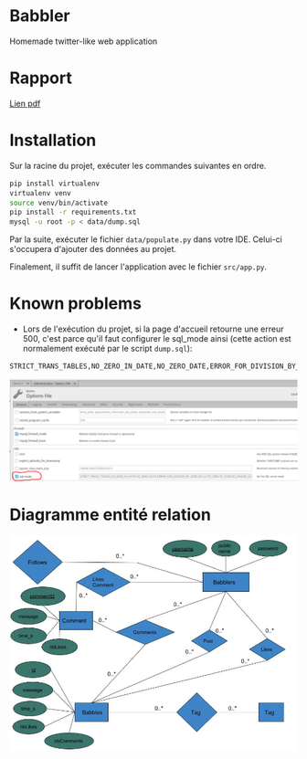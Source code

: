 # Babbler
Homemade twitter-like web application

# Rapport
[Lien pdf](https://drive.google.com/open?id=1lx70liwcA8EB2HQazvDFgBolvkQ33gXP)

# Installation

Sur la racine du projet, exécuter les commandes suivantes en ordre.

```bash
pip install virtualenv
virtualenv venv
source venv/bin/activate
pip install -r requirements.txt
mysql -u root -p < data/dump.sql
```

Par la suite, exécuter le fichier ```data/populate.py``` dans votre IDE. Celui-ci s'occupera d'ajouter des données au projet.

Finalement, il suffit de lancer l'application avec le fichier ```src/app.py```.

# Known problems
- Lors de l'exécution du projet, si la page d'accueil retourne une erreur 500, c'est parce qu'il faut configurer le sql_mode ainsi (cette action est normalement exécuté par le script ```dump.sql```):
```bash
STRICT_TRANS_TABLES,NO_ZERO_IN_DATE,NO_ZERO_DATE,ERROR_FOR_DIVISION_BY_ZERO,NO_AUTO_CREATE_USER,NO_ENGINE_SUBSTITUTION
```
![](doc/sql_mode.png?raw=true)

# Diagramme entité relation
![](doc/ERDiag.jpg) 
